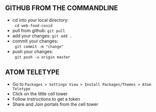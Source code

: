 ## GITHUB FROM THE COMMANDLINE  

* cd into your local directory:   
  ` cd web-food-covid`    
* pull from github:
  ` git pull `  
* add your changes:
` git add . `
* commit your changes:   
` git commit -m "change"`
* push your changes:  
` git push -u origin master`  

## ATOM TELETYPE   
* Go to `Packages > Settings View > Install Packages/Themes > Atom Teletype`  
* Click on the little cell tower  
* Follow instructions to get a token  
* Share and Join portals from the cell tower  
